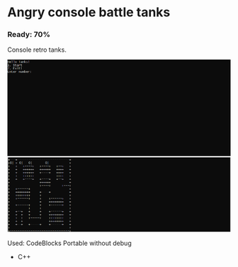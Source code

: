 # Angry console battle tanks
### Ready: 70%

Console retro tanks. 

![Console tanks start](images/1.PNG)
![Console tanks game](images/2.png)

Used:
CodeBlocks Portable without debug
  * C++ 
